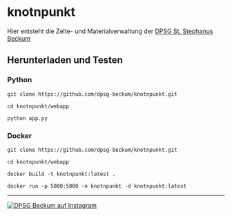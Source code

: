 # knotnpunkt
Hier entsteht die Zelte- und Materialverwaltung der [DPSG St. Stephanus Beckum](https://www.dpsg-beckum.de)


## Herunterladen und Testen

### Python
```
git clone https://github.com/dpsg-beckum/knotnpunkt.git

cd knotnpunkt/webapp

python app.py
```

### Docker
```
git clone https://github.com/dpsg-beckum/knotnpunkt.git

cd knotnpunkt/webapp

docker build -t knotnpunkt:latest .

docker run -p 5000:5000 -n knotnpunkt -d knotnpunkt:latest
```
---
  <a href="https://www.instagram.com/dpsg_beckum">
    <img src="https://img.shields.io/badge/%40dpsg__beckum-Instagram-003056" alt="DPSG Beckum auf Instagram">
  </a>

